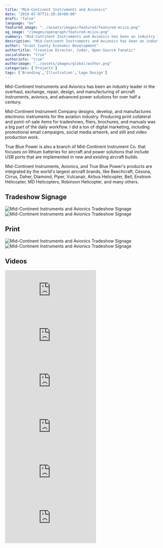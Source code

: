```yaml
---
title: "Mid-Continent Instruments and Avionics"
date: "2019-07-07T11:10:36+08:00"
draft: "false"
language: "en"
featured_image: "../assets/images/featured/featured-mcico.png"
og_image: "/images/opengraph/featured-mcico.png"
summary: "Mid-Continent Instruments and Avionics has been an industry leader in the overhaul, exchange, repair, design, and manufacturing of aircraft instruments, avionics, and advanced power solutions for over half a century."
description: "Mid-Continent Instruments and Avionics has been an industry leader in the overhaul, exchange, repair, design, and manufacturing of aircraft instruments, avionics, and advanced power solutions for over half a century."
author: "Grant County Economic Development"
authortitle: "Creative Director, Coder, Open-Source Fanatic"
socialshare: "true"
authorinfo: "true"
authorimage: "../assets/images/global/author.png"
categories: ['Projects']
tags: ['Branding','Illustration','Logo Design']
---
```


Mid-Continent Instruments and Avionics has been an industry leader in the overhaul, exchange, repair, design, and manufacturing of aircraft instruments, avionics, and advanced power solutions for over half a century.

Mid-Continent Instrument Company designs, develop, and manufactures electronic instruments for the aviation industry. Producing print collateral and point-of-sale items for tradeshows, fliers, brochures, and manuals was a big part of the daily workflow. I did a ton of digital marketing, including promotional email campaigns, social media artwork, and still and video production work.

True Blue Power is also a branch of Mid-Continent Instrument Co. that focuses on lithium batteries for aircraft and power solutions that include USB ports that are implemented in new and existing aircraft builds.

Mid-Continent Instruments, Avionics, and True Blue Power's products are integrated by the world's largest aircraft brands, like Beechcraft, Cessna, Cirrus, Daher, Diamond, Piper, Vulcanair, Airbus Helicopter, Bell, Enstrom Helicopter, MD Helicopters, Robinson Helicopter, and many others.

## Tradeshow Signage

<img src="/images/webp/projects/mcico/mcico-ts-signage-1.webp" alt="Mid-Continent Instruments and Avionics Tradeshow Signage" loading="lazy" class="rounded-2xl" />
<img src="/images/webp/projects/mcico/mcico-ts-signage-2.webp" alt="Mid-Continent Instruments and Avionics Tradeshow Signage" loading="lazy" class="rounded-2xl" />

## Print
<img src="/images/webp/projects/mcico/mcico-sam-guide.webp" alt="Mid-Continent Instruments and Avionics Tradeshow Signage" loading="lazy" />
<img src="/images/webp/projects/mcico/tbp-marine-cover.webp" alt="Mid-Continent Instruments and Avionics Tradeshow Signage" loading="lazy" class="rounded-2xl" />

## Videos

<div class="mb-6 overflow-hidden aspect-w-16 aspect-h-9 rounded-2xl">
  <iframe src="https://player.vimeo.com/video/755652660" frameborder="0" allow="accelerometer; autoplay; clipboard-write; encrypted-media; gyroscope; picture-in-picture" allowfullscreen></iframe>
</div>

<div class="mb-6 overflow-hidden aspect-w-16 aspect-h-9 rounded-2xl">
  <iframe src="https://player.vimeo.com/video/755652680" frameborder="0" allow="accelerometer; autoplay; clipboard-write; encrypted-media; gyroscope; picture-in-picture" allowfullscreen></iframe>
</div>

<div class="mb-6 overflow-hidden aspect-w-16 aspect-h-9 rounded-2xl">
  <iframe src="https://player.vimeo.com/video/755652708" frameborder="0" allow="accelerometer; autoplay; clipboard-write; encrypted-media; gyroscope; picture-in-picture" allowfullscreen></iframe>
</div>

<div class="mb-6 overflow-hidden aspect-w-16 aspect-h-9 rounded-2xl">
  <iframe src="https://player.vimeo.com/video/755652695" frameborder="0" allow="accelerometer; autoplay; clipboard-write; encrypted-media; gyroscope; picture-in-picture" allowfullscreen></iframe>
</div>

<div class="mb-6 overflow-hidden aspect-w-16 aspect-h-9 rounded-2xl">
  <iframe src="https://player.vimeo.com/video/755652668" frameborder="0" allow="accelerometer; autoplay; clipboard-write; encrypted-media; gyroscope; picture-in-picture" allowfullscreen></iframe>
</div>

<div class="mb-6 overflow-hidden lg:mb-12 aspect-w-16 aspect-h-9 rounded-2xl">
  <iframe src="https://player.vimeo.com/video/755652642" frameborder="0" allow="accelerometer; autoplay; clipboard-write; encrypted-media; gyroscope; picture-in-picture" allowfullscreen></iframe>
</div>
